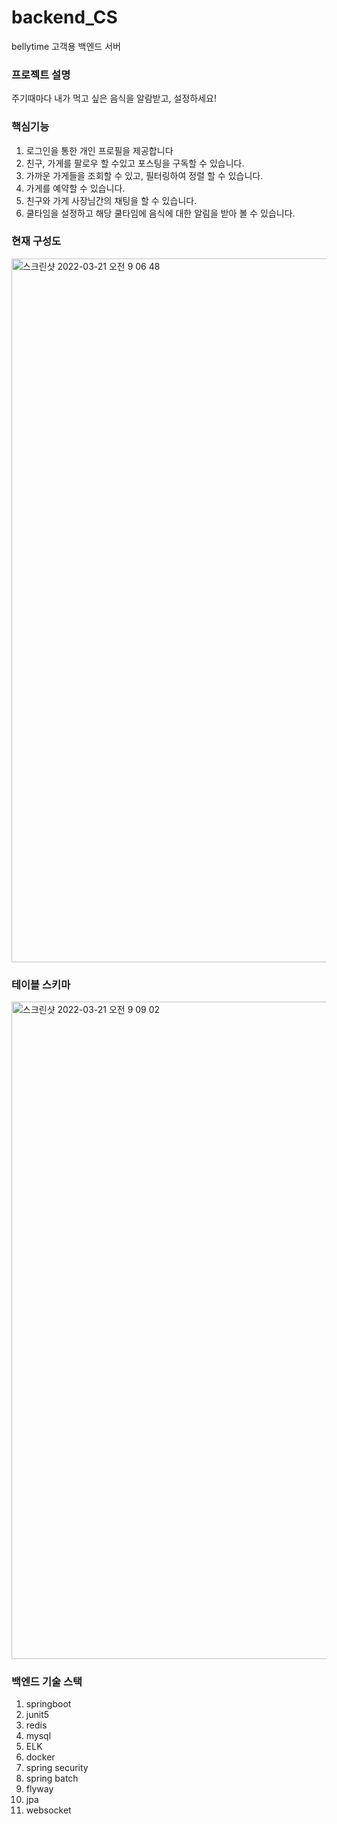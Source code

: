 # backend_CS
bellytime 고객용 백엔드 서버

### 프로젝트 설명

주기때마다 내가 먹고 싶은 음식을 알람받고, 설정하세요!


### 핵심기능

1. 로그인을 통한 개인 프로필을 제공합니다
2. 친구, 가게를 팔로우 할 수있고 포스팅을 구독할 수 있습니다.
3. 가까운 가게들을 조회할 수 있고, 필터링하여 정렬 할 수 있습니다.
4. 가게를 예약할 수 있습니다.
5. 친구와 가게 사장님간의 채팅을 할 수 있습니다.
6. 쿨타임을 설정하고 해당 쿨타임에 음식에 대한 알림을 받아 볼 수 있습니다.

### 현재 구성도
<img width="1126" alt="스크린샷 2022-03-21 오전 9 06 48" src="https://user-images.githubusercontent.com/54499829/159191850-a4cdd64f-1c67-4c46-8a3b-6afd6f185512.png">

### 테이블 스키마
<img width="1052" alt="스크린샷 2022-03-21 오전 9 09 02" src="https://user-images.githubusercontent.com/54499829/159191937-3a6a5be6-457f-4aca-b031-92f0f7076eb9.png">


### 백엔드 기술 스택
1. springboot
2. junit5
3. redis
4. mysql
5. ELK
6. docker
7. spring security
8. spring batch
9. flyway
10. jpa
11. websocket
  
  


